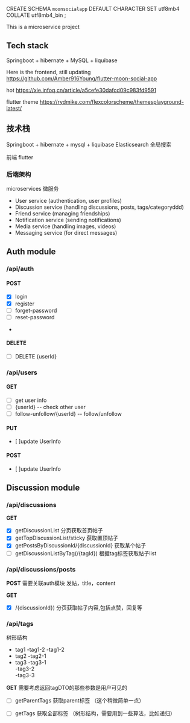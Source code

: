 CREATE SCHEMA `moonsocialapp` DEFAULT CHARACTER SET utf8mb4 COLLATE utf8mb4_bin ;

This is a microservice project

## Tech stack
Springboot + hibernate + MySQL + liquibase

Here is the frontend, still updating 
https://github.com/Amber916Young/flutter-moon-social-app

hot
https://xie.infoq.cn/article/a5cefe30dafcd09c983fd9591

flutter theme
https://rydmike.com/flexcolorscheme/themesplayground-latest/

## 技术栈
Springboot + hibernate + mysql + liquibase
Elasticsearch 全局搜索

前端 flutter

### 后端架构
microservices 微服务
- User service (authentication, user profiles)
- Discussion service (handling discussions, posts, tags/categoryddd)
- Friend service (managing friendships)
- Notification service (sending notifications)
- Media service (handling images, videos)
- Messaging service (for direct messages)

## Auth module

### /api/auth

#### POST

- [x] login
- [x] register
- [ ] forget-password
- [ ] reset-password
- 
#### DELETE
- [ ] DELETE {userId}

### /api/users

#### GET

- [ ] get user info
- [ ] {userId}  -- check other user
- [ ] follow-unfollow/{userId}  -- follow/unfollow

#### PUT

- [ ]update UserInfo 

#### POST

- [ ]update UserInfo


## Discussion module

### /api/discussions 

**GET**
- [x] getDiscussionList 分页获取首页帖子
- [x] getTopDiscussionList/sticky  获取置顶帖子
- [x] getPostsByDiscussionId/{discussionId}  获取某个帖子
- [ ] getDiscussionListByTag(/{tagId}) 根据tag标签获取帖子list

### /api/discussions/posts

**POST**  需要关联auth模块
发帖，title，content

**GET**
- [x] /{discussionId}) 分页获取帖子内容,包括点赞，回复等



### /api/tags
树形结构
- tag1
  -tag1-2
  -tag1-2
- tag2
  -tag2-1
- tag3
  -tag3-1           
  -tag3-2      
  -tag3-3


**GET**
需要考虑返回tagDTO的那些参数是用户可见的

- [ ] getParentTags 获取parent标签 （这个稍微简单一点）
- [ ] getTags 获取全部标签 （树形结构，需要用到一些算法，比如递归）

